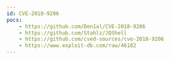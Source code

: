 ```yaml
---
id: CVE-2018-9206
pocs:
    - https://github.com/Den1al/CVE-2018-9206
    - https://github.com/Stahlz/JQShell
    - https://github.com/cved-sources/cve-2018-9206
    - https://www.exploit-db.com/raw/46182
---
```

